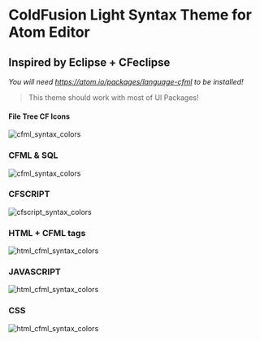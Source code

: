 # ColdFusion Light Syntax Theme for Atom Editor
## Inspired by Eclipse + CFeclipse ##

*You will need _https://atom.io/packages/language-cfml_ to be installed!*

>This theme should work with most of UI Packages!

#### File Tree CF Icons ####

![cfml_syntax_colors](https://cloud.githubusercontent.com/assets/22228718/18628735/e781ef16-7e61-11e6-830d-bd66d1936b89.png)

### CFML & SQL ###

![cfml_syntax_colors](https://cloud.githubusercontent.com/assets/22228718/18700493/da878a74-7fd7-11e6-80fe-377b1c12f984.png)

### CFSCRIPT ###

![cfscript_syntax_colors](https://cloud.githubusercontent.com/assets/22228718/18700498/de14940c-7fd7-11e6-99c2-353dd781dc73.png)

### HTML + CFML tags ###

![html_cfml_syntax_colors](https://cloud.githubusercontent.com/assets/22228718/18700489/d3e052e6-7fd7-11e6-83c2-e0c6bbcfe22c.png)

### JAVASCRIPT ###

![html_cfml_syntax_colors](https://cloud.githubusercontent.com/assets/22228718/18706580/e99d3a5c-7ff2-11e6-8dd2-8404f1999168.png)

### CSS ###

![html_cfml_syntax_colors](https://cloud.githubusercontent.com/assets/22228718/18706582/ec3d808c-7ff2-11e6-9359-d0b34f521748.png)
